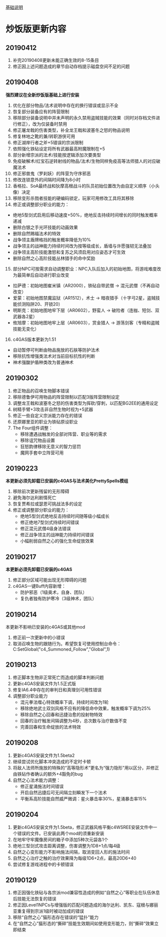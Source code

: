 [基础说明](BG2EE_IA_c4Customize.md)
# 炒饭版更新内容

## 20190412
1. 补完20190408更新未能正确生效的8-15条目
2. 修正因上述问题造成的章节自动存档提示磁盘空间不足的问题

## 20190408
**强烈建议在全新炒饭版基础上进行安装**
1. 优化在部分物品/法术说明中存在的换行错误或显示不全
2. 恢复部分装备应有的阵营限制
3. 移除部分装备说明中并未声明的永久禁用盗贼技能的效果（同时对存档文件进行修正），改为仅装备时禁用
4. 修正屠龙戟的伤害类型，补全龙王戟和波塞冬之怒的物品说明
5. 修复林地之靴的兼/转职游侠可用
6. 修正湖岸行者之斧+5错误的宗派限制
7. 依照强化铁砧设定将所有武器最高附魔限制在+5
8. 部分新增宗派的法术/技能按逻辑添加次要类型
9. 免疫破解术/红宝石逆转射线的物品/法术/生物同样免疫高等法师猎人的对应破魔法术
10. 修正邪兽鬼（罗刹妖）的阵营为守序邪恶
11. 修改连锁意外的间隔时间降为8小时
12. 香格拉、SoA最终战和狄摩高根战斗的队员初始位置改为由自定义顺序（小头像）决定
13. 移除变形杀戮者技能的硬编码锁定，玩家可用修改工具将其移除
14. 修正或调整部分职业的能力：
   - 绝地5型剑式启用后移动速度+50%，绝地反击持续时间增长的同时触发概率递减
   - 删除白银之手光环技能的动画效果
   - 删除自然赐福法术的特效
   - 战争领主盾牌格挡的触发概率降低为10%
   - 战争领主的战神能力持续时间改为按等级成长，盾墙与许愿强韧无法叠加
   - 战争领主高阶技能激怒和复苏之风须启用对应姿态才可生效
   - 删除自然之心高阶技能丛林猎手的命中奖励
15. 部分NPC可按需求自动调整职业：NPC入队后加入的初始地图，将游戏难度改为最简单后自动进行职业改变
   - 拉萨德：初始地图崔米镇（AR2000），铁砧自带武僧 → 混元武僧（不再自动改变）
   - 爱蒙：初始地图禁魔监狱（AR1512），术士 → 暗夜猎手（十字弓2星，盗贼技能侦测陷阱20、开锁20）
   - 明斯克：初始地图地牢下层（AR0602），野蛮人 → 破险者（连枷、短剑、双武器各2星）
   - 攸旭摩：初始地图地牢上层（AR0603），赏金猎人 → 游荡剑客（专精和盗贼技能无变化）
16. c4GAS版本更新为1.51
   - 自动暂停可判断由物品施放的石肤等防护法术
   - 移除抗性增强类法术对当前目标抗性的判断
   - 神术强酸护盾种类改为普通神术

## 20190302
1. 修正物品的召唤生物脚本错误
2. 移除德鲁伊可用物品的阵营限制以匹配3版阵营限制设定
3. 调整龙王戟和波塞冬之怒的伤害类型为挥砍/穿刺，以匹配BG2EE的通用设定
4. 树精手臂+3攻击非自然生物时视为+5武器
5. 修正一些自定义宗派能力存在的错误
6. 还原娜里亚的职业为铁砧原设职业
7. The Four组件调整：
   - 移除遭遇战触发的全部对阵营、职业等的需求
   - 移除诅咒物品设置
   - 狂怒韵律移除无意义的智力惩罚
   - 魔网手套中立阵营可用

## 20190223
**本更新必须先卸载已安装的c4GAS与法术美化PrettySpells模组**
1. 移除前次更新残留的无形障碍
2. 避免海尔达利剧情死亡
3. 恢复贾希拉或瑟恩可挑战法多的设定
4. 修正或调整部分职业的能力：
   - 绝地5型剑式绝地反击持续时间随等级小幅成长
   - 修正绝地7型剑式持续时间错误
   - 修正混元武僧4级身法错误
   - 修正战争领主的战神能力持续时间错误
   - 小幅削弱自然之心的强化生命绽放效果

## 20190217  
**本更新必须先卸载已安装的c4GAS**
1. 修正部分区域可能出现无形障碍的问题
2. c4GAS一键Buff内容新增：
   - 防护邪恶（1级奥术，自身、团队）
   - 复仇者独有防护寒冷（3级神术，团队）

## 20190214  
本更新不影响已安装的c4GAS或其他mod
1. 修正前一次更新中的小错误
2. 取消召唤生物的跟随行为。希望恢复可使用控制台命令：C:SetGlobal("c4_Summoned_Follow","Global",1)

## 20190213
1. 修正脚本生物非正常死亡而造成的脚本判断问题
2. 更新c4GAS安装文件为1.5正式版
3. 修复IA6.4中存在的审判日和真理剑可用性错误
4. 调整部分职业能力
   - 混元拳法噬心特效概率下调，持续时间改为1轮
   - 移除绝地武士双剑风格不应有的降低命中效果，触发概率下调为25%
   - 移除自然之心回春和迅捷治愈的投射物特效
   - 回春的治疗触发间隔调整为4秒，总次数与治疗数值不变
   - 完善回春和生命绽放的法术特效

## 20190208
1. 更新c4GAS安装文件为1.5beta2
2. 继续尝试优化脚本冲突造成的不定时卡顿
3. 将敌人法师所施放的特殊的“高等隐形术”更名为“强力隐形”用以区分，并修正由铁砧作者确认的额外+4豁免的bug
4. 自然之心法术能力调整：
   - 修正星涌施法时间错误
   - 开启自然迅捷后可无间隔立刻瞬发下一个法术
   - 平衡系高阶技能自然威严微调：星火暴击率30%，星涌暴击率15%

## 20190204
1. 更新c4GAS安装文件为1.5beta，修正武器风格平衡c4WSREE安装文件中一个错误的文件。已安装此两个mod的须重新安装
2. 在地牢守牢魔像房间的箱子中添加5种次元袋各1个
3. 绝地三型剑式攻击距离调整，伤害调整为1D8+1点/每4级
4. 自然之心变形能力不影响施法间隔，取消变回人形的施法时间
5. 自然之心治疗之触的治疗效果降为每级1D6+2点，最高20D6+40
6. 尝试修复游戏进程中的卡顿错误

## 20190129
1.	修正因强化铁砧与各宗派mod兼容性造成的例如“自然之心”等职业在队伍休息后技能无法恢复的错误
2.	修正因Level1NPCs与增强版的匹配问题造成的海尔达利、凯东、寇根与娜丽亚重复得到宗派1级时被动加成的错误
3.	移除“自然之心”猫形态存在错误的“猛扑”能力
4.	在“自然之心”猫形态的“撕碎”技能生效期间如使用变形能力，则“撕碎”效果立即结束
